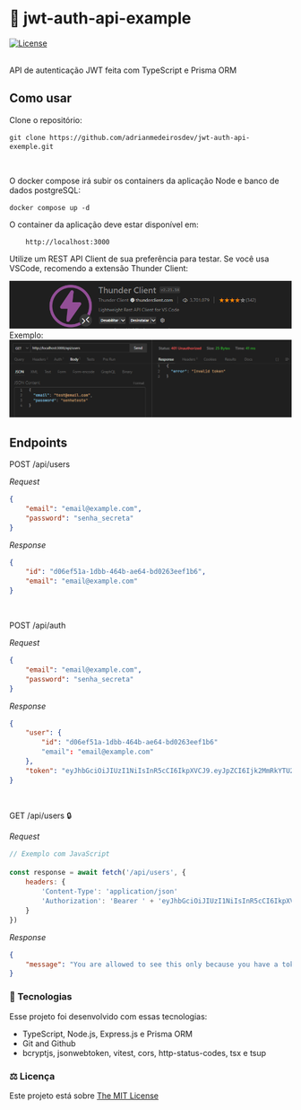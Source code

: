 # 🔐 jwt-auth-api-example

<a href="https://opensource.org/license/mit/" target="_blank">
  <img alt="License" src="https://img.shields.io/static/v1?label=license&message=MIT&color=49AA26&labelColor=000000" >
</a>

<br/>
<br/>

API de autenticação JWT feita com TypeScript e Prisma ORM

## Como usar

Clone o repositório:

```console
git clone https://github.com/adrianmedeirosdev/jwt-auth-api-exemple.git
```

<br>

O docker compose irá subir os containers da aplicação Node e banco de dados postgreSQL:

```console
docker compose up -d
```

O container da aplicação deve estar disponível em:

```console
    http://localhost:3000
```

Utilize um REST API Client de sua preferência para testar.
Se você usa VSCode, recomendo a extensão Thunder Client:

<img src=".github/assets/thunder-client.png" >

<br> 
Exemplo:
<img src=".github/assets/thunder-client-example.png" >

<br>

## Endpoints

POST /api/users

_Request_

```json
{
    "email": "email@example.com",
    "password": "senha_secreta"
}
```

_Response_

```json
{
    "id": "d06ef51a-1dbb-464b-ae64-bd0263eef1b6",
    "email": "email@example.com"
}
```

<br/>

POST /api/auth

_Request_

```json
{
    "email": "email@example.com",
    "password": "senha_secreta"
}
```

_Response_

```json
{
    "user": {
        "id": "d06ef51a-1dbb-464b-ae64-bd0263eef1b6"
        "email": "email@example.com"
    },
    "token": "eyJhbGciOiJIUzI1NiIsInR5cCI6IkpXVCJ9.eyJpZCI6Ijk2MmRkYTU2LWY2MDgtNDk5Zi05Y2M3LTIxZmM2MjRmOTY1OSIsImlhdCI6MTcxMzkyNTA0NywiZXhwIjoxNzE0MDExNDQ3fQ.xBiNAfMJrjk9tpicpIYr4Y7wdD93d2RlZRFT3W5m9dw"
}
```

<br/>

GET /api/users 🔒

_Request_

```javascript
// Exemplo com JavaScript

const response = await fetch('/api/users', {
    headers: {
        'Content-Type': 'application/json'
        'Authorization': 'Bearer ' + 'eyJhbGciOiJIUzI1NiIsInR5cCI6IkpXVCJ9.eyJpZCI6Ijk2MmRkYTU2LWY2MDgtNDk5Zi05Y2M3LTIxZmM2MjRmOTY1OSIsImlhdCI6MTcxMzkyNTA0NywiZXhwIjoxNzE0MDExNDQ3fQ.xBiNAfMJrjk9tpicpIYr4Y7wdD93d2RlZRFT3W5m9dw'
    }
})
```

_Response_

```json
{
    "message": "You are allowed to see this only because you have a token"
}
```

### 🚀 Tecnologias

Esse projeto foi desenvolvido com essas tecnologias:

- TypeScript, Node.js, Express.js e Prisma ORM
- Git and Github
- bcryptjs, jsonwebtoken, vitest, cors, http-status-codes, tsx e tsup

### ⚖ Licença

<p> Este projeto está sobre <a href="https://opensource.org/license/mit/" target="_blank">The MIT License</a> </p>
